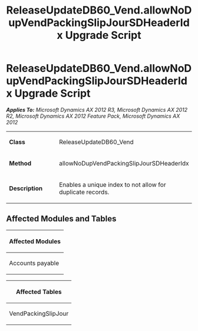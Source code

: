 ﻿---
title: ReleaseUpdateDB60_Vend.allowNoDupVendPackingSlipJourSDHeaderIdx Upgrade Script
TOCTitle: ReleaseUpdateDB60_Vend.allowNoDupVendPackingSlipJourSDHeaderIdx Upgrade Script
ms:assetid: 53b775a6-110c-305d-f298-adbe9da45043
ms:mtpsurl: https://msdn.microsoft.com/en-us/library/JJ736125(v=AX.60)
ms:contentKeyID: 49708301
ms.date: 05/18/2015
mtps_version: v=AX.60
---

# ReleaseUpdateDB60\_Vend.allowNoDupVendPackingSlipJourSDHeaderIdx Upgrade Script 


_**Applies To:** Microsoft Dynamics AX 2012 R3, Microsoft Dynamics AX 2012 R2, Microsoft Dynamics AX 2012 Feature Pack, Microsoft Dynamics AX 2012_

<table>
<colgroup>
<col style="width: 50%" />
<col style="width: 50%" />
</colgroup>
<tbody>
<tr class="odd">
<td><p><strong>Class</strong></p></td>
<td><p>ReleaseUpdateDB60_Vend</p></td>
</tr>
<tr class="even">
<td><p><strong>Method</strong></p></td>
<td><p>allowNoDupVendPackingSlipJourSDHeaderIdx</p></td>
</tr>
<tr class="odd">
<td><p><strong>Description</strong></p></td>
<td><p>Enables a unique index to not allow for duplicate records.</p></td>
</tr>
</tbody>
</table>


## Affected Modules and Tables

<table>
<colgroup>
<col style="width: 100%" />
</colgroup>
<thead>
<tr class="header">
<th><p>Affected Modules</p></th>
</tr>
</thead>
<tbody>
<tr class="odd">
<td><p>Accounts payable</p></td>
</tr>
</tbody>
</table>


<table>
<colgroup>
<col style="width: 100%" />
</colgroup>
<thead>
<tr class="header">
<th><p>Affected Tables</p></th>
</tr>
</thead>
<tbody>
<tr class="odd">
<td><p>VendPackingSlipJour</p></td>
</tr>
</tbody>
</table>

  


